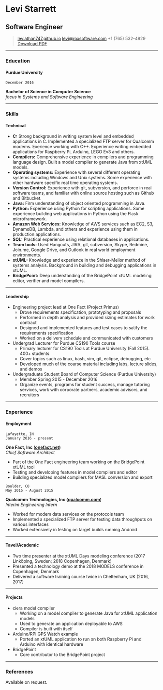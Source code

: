 # Levi Starrett
## Software Engineer
> [leviathan747.github.io](https://leviathan747.github.io)
> [levi@roxsoftware.com](mailto:levi@roxsoftware.com)
> +1 (765) 532-4829
> [Download PDF](levi-starrett-resume.pdf)

------

### Education

#### Purdue University

```right-align
December 2016
```
**Bachelor of Science in Computer Science**  
_focus in Systems and Software Engineering_

------

### Skills

#### Technical

- **C:** Strong background in writing system level and embedded applications in
  C. Implemented a specialized FTP server for Qualcomm modems.  Exerience
  working with C++. Experience writing embedded applications for Raspberry Pi,
  Arduino, LEGO Ev3 and others.
- **Compilers:** Comprehensive experience in compilers and programming language
  design. Built a model compiler to generate Java from xtUML models.
- **Operating systems:** Experience with several different operating systems
  including Windows and Unix systems. Some experience with other hardware
  specific real time operating systems.
- **Version Control:** Experience with git, subversion, and perforce in real
  software teams, and familiar with online source hosting such as Github and
  Bitbucket.
- **Java:** Firm understanding of object oriented programming in Java.
- **Python:** Experience using Python for scripting applications. Some
  experience building web applications in Python using the Flask
  microframework.
- **Amazon Web Services:** Knowledge of AWS services such as EC2, S3, DynamoDB,
  Lambda, and others and experience using them in production applications.
- **SQL:** Practical experience using relational databases in applications.
- **Team tools:** Used Hangouts, JIRA, git, subversion, Skype, Redmine,
  Join.me, Google Drive, and Outlook in real world employment environments.
- **xtUML:** Knowledge and experience in the Shlaer-Mellor method of systems
  analysis. Background in building and debugging applications in xtUML.
- **BridgePoint:** Deep understanding of the BridgePoint xtUML modeling editor,
  verifier and model compilers.

------

#### Leadership

- Engineering project lead at One Fact (Project Primus)
  * Drove requirements specification, prototyping and proposals
  * Performed in depth analysis and provided sizing estimates for work contract
  * Designed and implemented features and test cases to satify the requirements
    specification
  * Worked on a delivery schedule and communicated with customers
- Undergrad Lecturer for Purdue CS190 Tools course
  * Primary lecturer for CS190 Tools at Purdue University (Fall 2015). 400+ students
  * Cover topics such as linux, bash, vim, git, eclipse, debugging, etc
  * Developed much of the course material including labs, lecture slides, and demos
- Undergraduate Student Board of Computer Science (Purdue University)
  * Member Spring 2015 - December 2016
  * Organize events, programs for student success, manage tutoring services,
    work with corporate partners, academic advisors, and recruiters

------

### Experience

#### Employment

```right-text-align
Lafayette, IN
January 2016 - present
```
**One Fact, Inc ([onefact.net](http://onefact.net))**  
_Chief Software Architect_

- Part of the One Fact engineering team working on the BridgePoint xtUML tool
- Testing and developing features in model compilers and editor
- Building specialized model compilers for MASL conversion and export

```right-text-align
Boulder, CO
May 2015 - August 2015
```
**Qualcomm Technologies, Inc ([qualcomm.com](http://qualcomm.com))**  
_Interim Engineering Intern_

- Worked for modem data services on the protocols team
- Implemented a specialized FTP server for testing data throughputs on various
  interfaces
- Worked extensively in testing on target builds running Android

------

#### Tavel/Academic

- Two time presenter at the xtUML Days modeling conference (2017
  Linköping, Sweden; 2018 Copenhagen, Denmark)
- Presented a technology demo at the 2018 MODELS conference in Copenhagen,
  Denmark
- Delivered a software training course twice in Cheltenham, UK (2016, 2017)

------

#### Projects

- ciera model compiler
  * Working on a model compiler to generate Java for xtUML application models
  * Used to generate an application deployable to AWS
  * Compiler is built with itself
- Arduino/RPi GPS Watch example
  * Ported an xtUML application to run on both Raspberry Pi and Arduino with
    identical hardware
- BridgePoint
  - Core contributor to the BridgePoint project

------

### References

Available on request.

